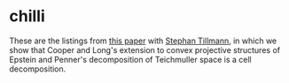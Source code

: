 # chilli
These are the listings from [this paper](https://arxiv.org/abs/1512.04236) with
[Stephan Tillmann](https://www.maths.usyd.edu.au/u/tillmann), 
in which we show that Cooper and Long's extension to
convex projective structures of Epstein and Penner's decomposition of
Teichmuller space is a cell decomposition.
